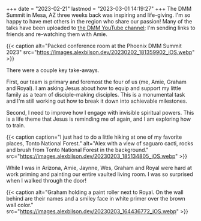 +++
date = "2023-02-21"
lastmod = "2023-03-01 14:19:27"
+++
The DMM Summit in Mesa, AZ three weeks back was inspiring and life-giving. I'm so happy to have met others in the region who share our passion! Many of the talks have been uploaded to [the DMM YouTube channel](https://www.youtube.com/@DiscipleMakingMovements); I'm sending links to friends and re-watching them with Amie.

{{< caption alt="Packed conference room at the Phoenix DMM Summit 2023" src="https://images.alexbilson.dev/20230202_181359902_iOS.webp" >}}

There were a couple key take-aways.

First, our team is primary and foremost the four of us (me, Amie, Graham and Royal). I am asking Jesus about how to equip and support my little family as a team of disciple-making disciples. This is a monumental task and I'm still working out how to break it down into achievable milestones.

Second, I need to improve how I engage with invisible spiritual powers. This is a life theme that Jesus is reminding me of again, and I am exploring how to train.

{{< caption caption="I just had to do a little hiking at one of my favorite places, Tonto National Forest." alt="Alex with a view of saguaro cacti, rocks and brush from Tonto National Forest in the background." src="https://images.alexbilson.dev/20230203_185134805_iOS.webp" >}}

While I was in Arizona, Amie, Jaynne, Wes, Graham and Royal were hard at work priming and painting our entire vaulted living room. I was so surprised when I walked through the door!

{{< caption alt="Graham holding a paint roller next to Royal. On the wall behind are their names and a smiley face in white primer over the brown wall color." src="https://images.alexbilson.dev/20230203_164436772_iOS.webp" >}}
